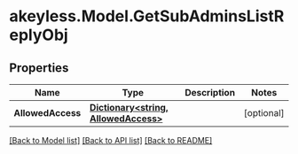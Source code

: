 # akeyless.Model.GetSubAdminsListReplyObj

## Properties

Name | Type | Description | Notes
------------ | ------------- | ------------- | -------------
**AllowedAccess** | [**Dictionary&lt;string, AllowedAccess&gt;**](AllowedAccess.md) |  | [optional] 

[[Back to Model list]](../README.md#documentation-for-models) [[Back to API list]](../README.md#documentation-for-api-endpoints) [[Back to README]](../README.md)

